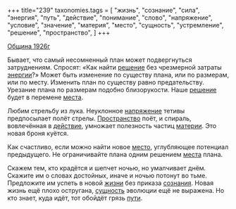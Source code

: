 +++
title="239"
taxonomies.tags = [
 "жизнь",
 "сознание",
 "сила",
 "энергия",
 "путь",
 "действие",
 "понимание",
 "слово",
 "напряжение",
 "условие",
 "значение",
 "материя",
 "место",
 "сущность",
 "устремление",
 "решение",
 "пространство",
]
+++

[Община 1926г](/agni/1926)

Бывает, что самый несомненный план может подвергнуться затруднениям. Спросят: «Как найти [решение](/tags/решение) без чрезмерной затраты [энергии](/tags/энергия)?» Может быть изменение по существу плана, или по размерам, или по месту. Изменить план по существу равно предательству. Урезание плана по размерам подобно близорукости. Наше [решение](/tags/решение) будет в перемене [места](/tags/напряжение).   

Любим стрельбу из лука. Неуклонное [напряжение](/tags/напряжение) тетивы предпосылает полёт стрелы. [Пространство](/tags/пространство) поёт, и спираль, вовлечённая в [действие](/tags/действие), умножает полезность частиц [материи](/tags/материя). Это новая броня куётся.   

Как счастливо, если можно найти новое [место](/tags/место), углубляющее потенциал предыдущего. Не ограничивайте плана одним решением [места](/tags/сущность) плана.   

Скажем тем, кто крадётся и шепчет ночью, но умалчивает днём. Скажите им о словах достойных, иначе и ночью потонут во тьме. Предложите им успеть в новой [жизни](/tags/жизнь) без приказа [сознания](/tags/сознание). Новая жизнь ещё плохо остругана, [сущность](/tags/сущность) эволюции ещё не выражена. Но кто знает, куда идёт, тот обойдёт грязь [пути](/tags/путь).   

